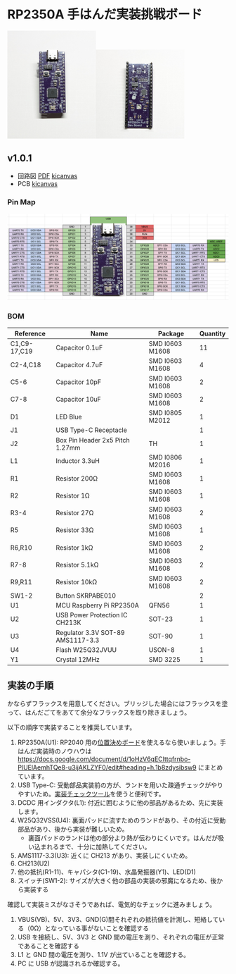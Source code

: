 # RP2350A 手はんだ実装挑戦ボード

<img src="./photo_v1.0.0_1.jpg" width="40%"><img src="./photo_v1.0.0_2.jpg" width="40%">

## v1.0.1

- 回路図 [PDF](./rp2350a-full_v1.0.1_semantics.pdf) [kicanvas](https://kicanvas.org/?github=https%3A%2F%2Fgithub.com%2F74th%2Frp2040-dev-board%2Fblob%2Frp2350-full%2F1.0.1%2Frp2350a-full%2Frp2350a-full.kicad_sch)
- PCB [kicanvas](https://kicanvas.org/?github=https%3A%2F%2Fgithub.com%2F74th%2Frp2040-dev-board%2Fblob%2Frp2350-full%2F1.0.1%2Frp2350a-full%2Frp2350a-full.kicad_pcb)

### Pin Map

![Pin Map](./rp2350a-full_v1.0.1_pinmap.jpg)

### BOM

| Reference    | Name                              | Package         | Quantity |
| ------------ | --------------------------------- | --------------- | -------- |
| C1,C9-17,C19 | Capacitor 0.1uF                   | SMD I0603 M1608 | 11       |
| C2-4,C18     | Capacitor 4.7uF                   | SMD I0603 M1608 | 4        |
| C5-6         | Capacitor 10pF                    | SMD I0603 M1608 | 2        |
| C7-8         | Capacitor 10uF                    | SMD I0603 M1608 | 2        |
| D1           | LED Blue                          | SMD I0805 M2012 | 1        |
| J1           | USB Type-C Receptacle             |                 | 1        |
| J2           | Box Pin Header 2x5 Pitch 1.27mm   | TH              | 1        |
| L1           | Inductor 3.3uH                    | SMD I0806 M2016 | 1        |
| R1           | Resistor 200Ω                     | SMD I0603 M1608 | 1        |
| R2           | Resistor 1Ω                       | SMD I0603 M1608 | 1        |
| R3-4         | Resistor 27Ω                      | SMD I0603 M1608 | 2        |
| R5           | Resistor 33Ω                      | SMD I0603 M1608 | 1        |
| R6,R10       | Resistor 1kΩ                      | SMD I0603 M1608 | 2        |
| R7-8         | Resistor 5.1kΩ                    | SMD I0603 M1608 | 2        |
| R9,R11       | Resistor 10kΩ                     | SMD I0603 M1608 | 2        |
| SW1-2        | Button SKRPABE010                 |                 | 2        |
| U1           | MCU Raspberry Pi RP2350A          | QFN56           | 1        |
| U2           | USB Power Protection IC CH213K    | SOT-23          | 1        |
| U3           | Regulator 3.3V SOT-89 AMS1117-3.3 | SOT-90          | 1        |
| U4           | Flash W25Q32JVUU                  | USON-8          | 1        |
| Y1           | Crystal 12MHz                     | SMD 3225        | 1        |

## 実装の手順

かならずフラックスを用意してください。ブリッジした場合にはフラックスを塗って、はんだごてをあてて余分なフラックスを取り除きましょう。

以下の順序で実装することを推奨しています。

1. RP2350A(U1): RP2040 用の[位置決めボード](https://74th.booth.pm/items/5573498)を使えるなら使いましょう。手はんだ実装時のノウハウは
   https://docs.google.com/document/d/1oHzV6qEClttqfrnbo-PlUElAemhTQe8-u3ijAKLZYF0/edit#heading=h.1b8zdysibsw9 にまとめています。
2. USB Type-C: 受動部品実装前の方が、ランドを用いた疎通チェックがやりやすいため。[実装チェックツール](https://74th.booth.pm/items/5812941)を使うと便利です。
3. DCDC 用インダクタ(L1): 付近に囲むように他の部品があるため、先に実装します。
4. W25Q32VSS(U4): 裏面パッドに流すためのランドがあり、その付近に受動部品があり、後から実装が難しいため。
   - 裏面パッドのランドは他の部分より熱が伝わりにくいです。はんだが吸い込まれるまで、十分に加熱してください。
5. AMS1117-3.3(U3): 近くに CH213 があり、実装しにくいため。
6. CH213(U2)
7. 他の抵抗(R1-11)、キャパシタ(C1-19)、水晶発振器(Y1)、LED(D1)
8. スイッチ(SW1-2): サイズが大きく他の部品の実装の邪魔になるため、後から実装する

確認して実装ミスがなさそうであれば、電気的なチェックに進みましょう。

1. VBUS(VB)、5V、3V3、GND(G)間それぞれの抵抗値を計測し、短絡している（0Ω）となっている事がないことを確認する
2. USB を接続し、5V、3V3 と GND 間の電圧を測り、それぞれの電圧が正常であることを確認する
3. L1 と GND 間の電圧を測り、1.1V が出ていることを確認する。
4. PC に USB が認識されるか確認する。
